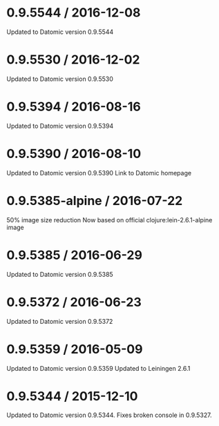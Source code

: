 
0.9.5544 / 2016-12-08
==================
Updated to Datomic version 0.9.5544

0.9.5530 / 2016-12-02
==================
Updated to Datomic version 0.9.5530

0.9.5394 / 2016-08-16
==================
Updated to Datomic version 0.9.5394

0.9.5390 / 2016-08-10
==================
Updated to Datomic version 0.9.5390
Link to Datomic homepage

0.9.5385-alpine / 2016-07-22
============================

50% image size reduction
Now based on official clojure:lein-2.6.1-alpine image

0.9.5385 / 2016-06-29
=====================

Updated to Datomic version 0.9.5385

0.9.5372 / 2016-06-23
=====================
Updated to Datomic version 0.9.5372

0.9.5359 / 2016-05-09
=====================
Updated to Datomic version 0.9.5359
Updated to Leiningen 2.6.1

0.9.5344 / 2015-12-10
=====================

Updated to Datomic version 0.9.5344.
Fixes broken console in 0.9.5327.


